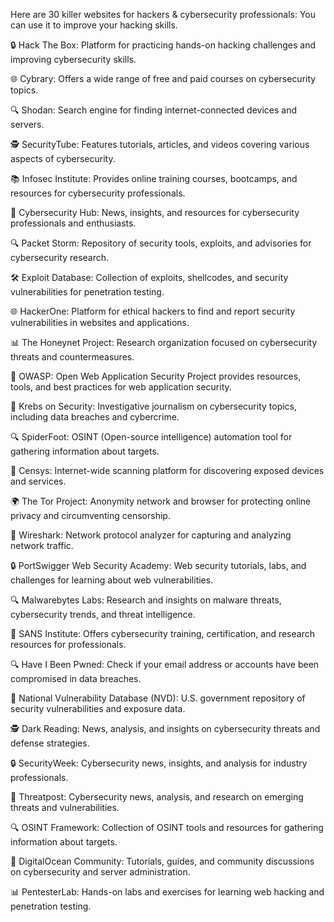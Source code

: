  Here are 30 killer websites for hackers & cybersecurity professionals: You can use it to improve your hacking skills.

🔒 Hack The Box: Platform for practicing hands-on hacking challenges and improving cybersecurity skills.

🌐 Cybrary: Offers a wide range of free and paid courses on cybersecurity topics.

🔍 Shodan: Search engine for finding internet-connected devices and servers.

🕵️ SecurityTube: Features tutorials, articles, and videos covering various aspects of cybersecurity.

📚 Infosec Institute: Provides online training courses, bootcamps, and resources for cybersecurity professionals.

🔐 Cybersecurity Hub: News, insights, and resources for cybersecurity professionals and enthusiasts.

🔍 Packet Storm: Repository of security tools, exploits, and advisories for cybersecurity research.

🛠️ Exploit Database: Collection of exploits, shellcodes, and security vulnerabilities for penetration testing.

🌐 HackerOne: Platform for ethical hackers to find and report security vulnerabilities in websites and applications.

📊 The Honeynet Project: Research organization focused on cybersecurity threats and countermeasures.

🔧 OWASP: Open Web Application Security Project provides resources, tools, and best practices for web application security.

📰 Krebs on Security: Investigative journalism on cybersecurity topics, including data breaches and cybercrime.

🔍 SpiderFoot: OSINT (Open-source intelligence) automation tool for gathering information about targets.

🔎 Censys: Internet-wide scanning platform for discovering exposed devices and services.

🌍 The Tor Project: Anonymity network and browser for protecting online privacy and circumventing censorship.

📡 Wireshark: Network protocol analyzer for capturing and analyzing network traffic.

🔒 PortSwigger Web Security Academy: Web security tutorials, labs, and challenges for learning about web vulnerabilities.

🔍 Malwarebytes Labs: Research and insights on malware threats, cybersecurity trends, and threat intelligence.

📝 SANS Institute: Offers cybersecurity training, certification, and research resources for professionals.

🔍 Have I Been Pwned: Check if your email address or accounts have been compromised in data breaches.

📑 National Vulnerability Database (NVD): U.S. government repository of security vulnerabilities and exposure data.

🕵️ Dark Reading: News, analysis, and insights on cybersecurity threats and defense strategies.

🔒 SecurityWeek: Cybersecurity news, insights, and analysis for industry professionals.

📰 Threatpost: Cybersecurity news, analysis, and research on emerging threats and vulnerabilities.

🔍 OSINT Framework: Collection of OSINT tools and resources for gathering information about targets.

🌊 DigitalOcean Community: Tutorials, guides, and community discussions on cybersecurity and server administration.

📊 PentesterLab: Hands-on labs and exercises for learning web hacking and penetration testing.




































